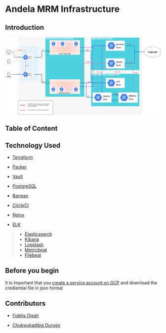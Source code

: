 # Andela MRM Infrastructure

## Introduction

![Infrastructure Image](docs/images/GCP-architecture.png)

## Table of Content

## Technology Used

- [Terraform](https://www.terraform.io/)

- [Packer](https://www.packer.io/)

- [Vault](https://www.vaultproject.io/)

- [PostgreSQL](https://www.postgresql.org/)

- [Barman](http://www.pgbarman.org/)

- [CircleCI](https://circleci.com/)

- [Nginx](https://www.nginx.com/)

- [ELK](https://www.elastic.co/)
>- [Elasticsearch](https://www.elastic.co/products/elasticsearch)
>- [Kibana](https://www.elastic.co/products/kibana)
>- [Logstash](https://www.elastic.co/products/logstash)
>- [Metricbeat](https://www.elastic.co/products/beats/metricbeat)
>- [Filebeat](https://www.elastic.co/products/beats/filebeat)

## Before you begin

It is important that you [create a service account on GCP](docs/service-account-creation) and download the crediential file in json format

## Contributors

- [Fidelis Ojeah](https://github.com/fidelisojeah)

- [Chukwukadibia Durugo](https://github.com/daddychukz)
